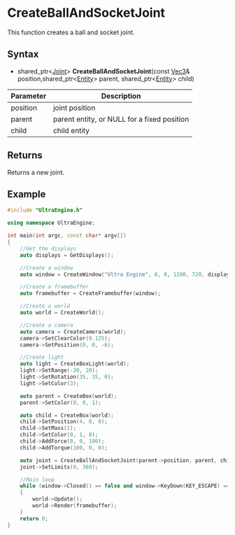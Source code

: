 # CreateBallAndSocketJoint

This function creates a ball and socket joint.

## Syntax

- shared_ptr<[Joint](Joint.md)\> **CreateBallAndSocketJoint**(const [Vec3](Vec3.md)& position,shared_ptr<[Entity](Entity.md)\> parent, shared_ptr<[Entity](Entity.md)\> child)

| Parameter | Description |
|---|---|
| position | joint position |
| parent | parent entity, or NULL for a fixed position |
| child | child entity |

## Returns

Returns a new joint.

## Example

```c++
#include "UltraEngine.h"

using namespace UltraEngine;

int main(int argc, const char* argv[])
{
    //Get the displays
    auto displays = GetDisplays();

    //Create a window
    auto window = CreateWindow("Ultra Engine", 0, 0, 1280, 720, displays[0], WINDOW_CENTER | WINDOW_TITLEBAR);

    //Create a framebuffer
    auto framebuffer = CreateFramebuffer(window);

    //Create a world
    auto world = CreateWorld();

    //Create a camera    
    auto camera = CreateCamera(world);
    camera->SetClearColor(0.125);
    camera->SetPosition(0, 0, -6);

    //Create light
    auto light = CreateBoxLight(world);
    light->SetRange(-20, 20);
    light->SetRotation(35, 35, 0);
    light->SetColor(3);

    auto parent = CreateBox(world);
    parent->SetColor(0, 0, 1);

    auto child = CreateBox(world);
    child->SetPosition(4, 0, 0);
    child->SetMass(1);
    child->SetColor(0, 1, 0);
    child->AddForce(0, 0, 100);
    child->AddTorque(100, 0, 0);

    auto joint = CreateBallAndSocketJoint(parent->position, parent, child);
    joint->SetLimits(0, 360);

    //Main loop
    while (window->Closed() == false and window->KeyDown(KEY_ESCAPE) == false)
    {
        world->Update();
        world->Render(framebuffer);
    }
    return 0;
}
```
